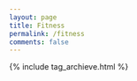 ```yaml
---
layout: page
title: Fitness
permalink: /fitness
comments: false
---
```


{% include tag_archieve.html %}
